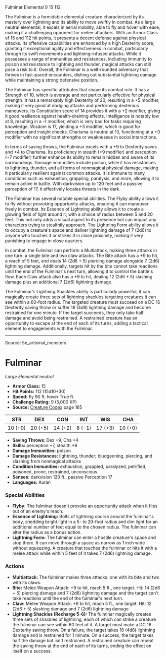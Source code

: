 <MonsterName/>Fulminar</MonsterName>
<CreatureType/>Elemental</CreatureType>
<CR/>9</CR>
<AC/>15</AC>
<HP/>112</HP>
<summary>The Fulminar is a formidable elemental creature characterized by its mastery over lightning and its ability to move swiftly in combat. As a large neutral elemental, it excels in aerial mobility, able to fly and hover with ease, making it a challenging opponent for melee attackers. With an Armor Class of 15 and 112 hit points, it presents a decent defense against physical attacks. Its offensive capabilities are enhanced by a high Dexterity score, granting it exceptional agility and effectiveness in combat, particularly through its swift movements and lightning-infused attacks. While it possesses a range of immunities and resistances, including immunity to poison and resistance to lightning and thunder, magical attacks can still pose a risk to it. Overall, the Fulminar is a well-rounded adversary that thrives in fast-paced encounters, dishing out substantial lightning damage while maintaining a strong defensive position.</summary>

<detail>

The Fulminar has specific attributes that shape its combat role. It has a Strength of 10, which is average and not particularly effective for physical strength. It has a remarkably high Dexterity of 20, resulting in a +5 modifier, making it very good at dodging attacks and performing dexterous maneuvers. Its Constitution score of 14 provides it with a +2 modifier, giving it good resilience against health-draining effects. Intelligence is notably low at 8, resulting in a -1 modifier, which is very bad for tasks requiring knowledge. Wisdom is 17, yielding a +3 modifier, which is good for perception and insight checks. Charisma is neutral at 10, functioning at a +0 modifier with no significant strengths or weaknesses in social interactions.

In terms of saving throws, the Fulminar excels with a +9 to Dexterity saves and +4 to Charisma. Its proficiency in stealth (+9 modifier) and perception (+7 modifier) further enhance its ability to remain hidden and aware of its surroundings. Damage immunities include poison, while it has resistances to lightning, thunder, and all forms of nonmagical physical damage, making it particularly resilient against common attacks. It is immune to many conditions such as exhaustion, grappling, paralysis, and more, allowing it to remain active in battle. With darkvision up to 120 feet and a passive perception of 17, it effectively locates threats in the dark.

The Fulminar has several notable special abilities. The Flyby ability allows it to fly without provoking opportunity attacks, ensuring it can maneuver freely in combat. Its Essence of Lightning ability allows it to create a glowing field of light around it, with a choice of radius between 5 and 20 feet. This not only adds a visual aspect to its presence but can impact any characters trying to stealthily approach. The Lightning Form ability allows it to occupy a creature's space and deliver lightning damage of 7 (2d6) to anyone who touches it or strikes it in close proximity, making it very punishing to engage in close quarters.

In combat, the Fulminar can perform a Multiattack, making three attacks in one turn: a single bite and two claw attacks. The Bite attack has a +9 to hit, a reach of 5 feet, and deals 14 (2d8 + 5) piercing damage alongside 7 (2d6) lightning damage. Additionally, targets hit by the bite cannot take reactions until the end of the Fulminar's next turn, allowing it to control the battle's flow. Each Claw attack also has a +9 to hit, dealing 12 (2d6 + 5) slashing damage plus an additional 7 (2d6) lightning damage. 

The Fulminar's Lightning Shackles ability is particularly powerful; it can magically create three sets of lightning shackles targeting creatures it can see within a 60-foot radius. The targeted creature must succeed on a DC 16 Dexterity saving throw or suffer 18 (4d8) lightning damage and become restrained for one minute. If the target succeeds, they only take half damage and avoid being restrained. A restrained creature has an opportunity to escape at the end of each of its turns, adding a tactical element to engagements with the Fulminar.</detail>



---

Source: 5e_artisinal_monsters

# Fulminar

*Large* *Elemental* *neutral*

- **Armor Class:** 15
- **Hit Points:** 112 (15d10+30)
- **Speed:** fly 90 ft. hover True ft.
- **Challenge Rating:** 9 (5,000 XP)
- **Source:** [Creature Codex](https://koboldpress.com/kpstore/product/creature-codex-for-5th-edition-dnd) page 165

| STR | DEX | CON | INT | WIS | CHA |
| --- | --- | --- | --- | --- | --- |
| 10 (+0) | 20 (+5) | 14 (+2) | 8 (-1) | 17 (+3) | 10 (+0) |

- **Saving Throws**: Dex +9, Cha +4
- **Skills:** perception +7, stealth +9
- **Damage Immunities:** poison
- **Damage Resistances:** lightning, thunder; bludgeoning, piercing, and slashing from nonmagical attacks
- **Condition Immunities:** exhaustion, grappled, paralyzed, petrified, poisoned, prone, restrained, unconscious
- **Senses:** darkvision 120 ft., passive Perception 17
- **Languages:** Auran

### Special Abilities

- **Flyby:** The fulminar doesn't provoke an opportunity attack when it flies out of an enemy's reach.
- **Essence of Lightning:** Bolts of lightning course around the fulminar's body, shedding bright light in a 5- to 20-foot radius and dim light for an additional number of feet equal to the chosen radius. The fulminar can alter the radius as a bonus action.
- **Lightning Form:** The fulminar can enter a hostile creature's space and stop there. It can move through a space as narrow as 1 inch wide without squeezing. A creature that touches the fulminar or hits it with a melee attack while within 5 feet of it takes 7 (2d6) lightning damage.

### Actions

- **Multiattack:** The fulminar makes three attacks: one with its bite and two with its claws.
- **Bite:** Melee Weapon Attack: +9 to hit, reach 5 ft., one target. Hit: 14 (2d8 + 5) piercing damage and 7 (2d6) lightning damage and the target can't take reactions until the end of the fulminar's next turn.
- **Claw:** Melee Weapon Attack: +9 to hit, reach 5 ft., one target. Hit: 12 (2d6 + 5) slashing damage and 7 (2d6) lightning damage.
- **Lightning Shackles (Recharge 5-6):** The fulminar magically creates three sets of shackles of lightning, each of which can strike a creature the fulminar can see within 60 feet of it. A target must make a DC 16 Dexterity saving throw. On a failure, the target takes 18 (4d8) lightning damage and is restrained for 1 minute. On a success, the target takes half the damage but isn't restrained. A restrained creature can repeat the saving throw at the end of each of its turns, ending the effect on itself on a success.




